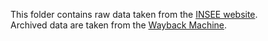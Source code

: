This folder contains raw data taken from the [INSEE website](https://www.insee.fr/fr/statistiques/2012749).<br>
Archived data are taken from the [Wayback Machine](https://web.archive.org/web/20210412152016/https://www.insee.fr/fr/statistiques/2012749).
